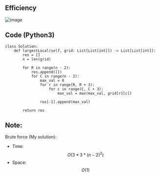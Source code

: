## Efficiency
![image](https://github.com/KCP17/Leetcode-solutions/assets/148914885/1aba9a4a-14ac-44b4-8c22-45bcf909ed9d)

## Code (Python3)
```python3 []
class Solution:
    def largestLocal(self, grid: List[List[int]]) -> List[List[int]]:
        res = []
        n = len(grid)
        
        for R in range(n - 2):
            res.append([])
            for C in range(n - 2):
                max_val = 0
                for r in range(R, R + 3):
                    for c in range(C, C + 3):
                        max_val = max(max_val, grid[r][c])
                
                res[-1].append(max_val)

        return res
```
## Note:
Brute force (My solution):
- Time: $$O( 3 * 3 * (n-2)^2 )$$
- Space: $$O(1)$$
